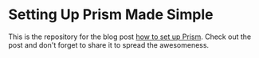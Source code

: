 # Setting Up Prism Made Simple

This is the repository for the blog post [how to set up Prism](https://www.intern.life/2017/09/01/Prism-Set-Up-Made-Simple.html).
Check out the post and don't forget to share it to spread the awesomeness.

